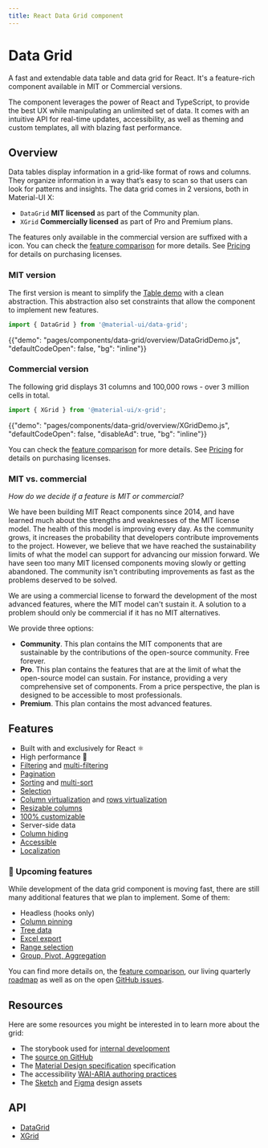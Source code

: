 ```yaml
---
title: React Data Grid component
---
```


# Data Grid

<p class="description">A fast and extendable data table and data grid for React. It's a feature-rich component available in MIT or Commercial versions.</p>

The component leverages the power of React and TypeScript, to provide the best UX while manipulating an unlimited set of data. It comes with an intuitive API for real-time updates, accessibility, as well as theming and custom templates, all with blazing fast performance.

## Overview

Data tables display information in a grid-like format of rows and columns. They organize information in a way that’s easy to scan so that users can look for patterns and insights. The data grid comes in 2 versions, both in Material-UI X:

- `DataGrid` **MIT licensed** as part of the Community plan.
- `XGrid` **Commercially licensed** as part of Pro and Premium plans.

The features only available in the commercial version are suffixed with a <span class="pro"></span> icon.
You can check the [feature comparison](/components/data-grid/getting-started/#feature-comparison) for more details.
See [Pricing](https://material-ui.com/store/items/material-ui-pro/) for details on purchasing licenses.

### MIT version

The first version is meant to simplify the [Table demo](https://material-ui.com/components/tables/#sorting-amp-selecting) with a clean abstraction.
This abstraction also set constraints that allow the component to implement new features.

```js
import { DataGrid } from '@material-ui/data-grid';
```

{{"demo": "pages/components/data-grid/overview/DataGridDemo.js", "defaultCodeOpen": false, "bg": "inline"}}

### Commercial version [<span class="pro"></span>](https://material-ui.com/store/items/material-ui-pro/)

The following grid displays 31 columns and 100,000 rows - over 3 million cells in total.

```js
import { XGrid } from '@material-ui/x-grid';
```

{{"demo": "pages/components/data-grid/overview/XGridDemo.js", "defaultCodeOpen": false, "disableAd": true, "bg": "inline"}}

You can check the [feature comparison](/components/data-grid/getting-started/#feature-comparison) for more details.
See [Pricing](https://material-ui.com/store/items/material-ui-pro/) for details on purchasing licenses.

### MIT vs. commercial

_How do we decide if a feature is MIT or commercial?_

We have been building MIT React components since 2014,
and have learned much about the strengths and weaknesses of the MIT license model.
The health of this model is improving every day. As the community grows, it increases the probability that developers contribute improvements to the project.
However, we believe that we have reached the sustainability limits of what the model can support for advancing our mission forward. We have seen too many MIT licensed components moving slowly or getting abandoned. The community isn't contributing improvements as fast as the problems deserved to be solved.

We are using a commercial license to forward the development of the most advanced features, where the MIT model can't sustain it.
A solution to a problem should only be commercial if it has no MIT alternatives.

We provide three options:

- **Community**. This plan contains the MIT components that are sustainable by the contributions of the open-source community. Free forever.
- **Pro**. This plan contains the features that are at the limit of what the open-source model can sustain. For instance, providing a very comprehensive set of components. From a price perspective, the plan is designed to be accessible to most professionals.
- **Premium**. This plan contains the most advanced features.

## Features

- Built with and exclusively for React ⚛️
- High performance 🚀
- [Filtering](/components/data-grid/filtering/) and [multi-filtering](/components/data-grid/filtering/#multi-column-filtering) <span class="pro"></span>
- [Pagination](/components/data-grid/pagination/)
- [Sorting](/components/data-grid/sorting) and [multi-sort](/components/data-grid/sorting/#multi-column-sorting) <span class="pro"></span>
- [Selection](/components/data-grid/selection/)
- [Column virtualization](/components/data-grid/virtualization/#column-virtualization) and [rows virtualization](/components/data-grid/virtualization/#row-virtualization) <span class="pro"></span>
- [Resizable columns](/components/data-grid/columns/#column-resizing) <span class="pro"></span>
- [100% customizable](/components/data-grid/style/)
- Server-side data
- [Column hiding](/components/data-grid/columns/#hiding)
- [Accessible](/components/data-grid/accessibility/)
- [Localization](/components/data-grid/localization/)

### 🚧 Upcoming features

While development of the data grid component is moving fast, there are still many additional features that we plan to implement. Some of them:

- Headless (hooks only)
- [Column pinning](/components/data-grid/columns/#column-pinning) <span class="pro"></span>
- [Tree data](/components/data-grid/group-pivot/#tree-data) <span class="pro"></span>
- [Excel export](/components/data-grid/export/) <span class="premium"></span>
- [Range selection](/components/data-grid/selection/#range-selection) <span class="premium"></span>
- [Group, Pivot, Aggregation](/components/data-grid/group-pivot/) <span class="premium"></span>

You can find more details on, the [feature comparison](/components/data-grid/getting-started/#feature-comparison), our living quarterly [roadmap](https://github.com/mui-org/material-ui-x/projects/1) as well as on the open [GitHub issues](https://github.com/mui-org/material-ui-x/issues?q=is%3Aopen+label%3A%22component%3A+DataGrid%22+label%3Aenhancement).

## Resources

Here are some resources you might be interested in to learn more about the grid:

- The storybook used for [internal development](https://material-ui-x.netlify.app/storybook/)
- The [source on GitHub](https://github.com/mui-org/material-ui-x/tree/master/packages/grid)
- The [Material Design specification](https://material.io/design/components/data-tables.html) specification
- The accessibility [WAI-ARIA authoring practices](https://www.w3.org/TR/wai-aria-practices/#grid)
- The [Sketch](https://material-ui.com/store/items/sketch-react/) and [Figma](https://material-ui.com/store/items/figma-react/) design assets

## API

- [DataGrid](/api/data-grid/data-grid/)
- [XGrid](/api/data-grid/x-grid/)
